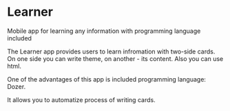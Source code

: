 # Learner
Mobile app for learning any information with programming language included

The Learner app provides users to learn infromation with two-side cards.
On one side you can write theme, on another - its content. Also you can use html.

One of the advantages of this app is included programming language: Dozer.

It allows you to automatize process of writing cards.

